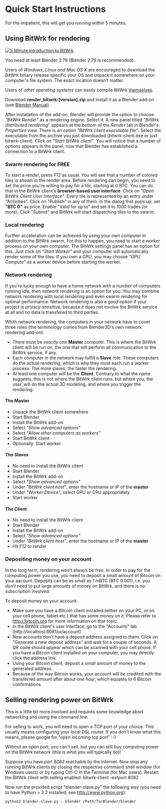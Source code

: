 Quick Start Instructions
========================
For the impatient, this will get you running within 5 minutes.

Using BitWrk for rendering 
--------------------------
[![5 Minute introduction to BitWrk](https://img.youtube.com/vi/KmwcxwhIRr0/0.jpg)](https://www.youtube.com/watch?v=KmwcxwhIRr0)

You need at least Blender 2.78 (Blender 2.79 is recommended).

Users of *Windows, Linux and Mac OS X* are encouraged to download the BitWrk binary release specific your OS and unpack it somewhere on your computer's file system. The exact location doesn't matter.

Users of *other operating systems* can easily compile BitWrk
[themselves](COMPILING.md).

Download **render_bitwrk-[version].zip** and install it as a Blender add-on (see [Blender Manual](https://docs.blender.org/manual/en/dev/preferences/addons.html)).

After installation of the add-on, Blender will provide the option to choose *"BitWrk Render"* as a rendering engine. Select it. A new panel titled *"BitWrk distributed rendering*" appears at the bottom of the *Render* tab in Blender's *Properties* view. There is an option *"BitWrk client executable file"*: Select the executable from the archive you just downloaded (bitwrk-client.exe or just bitwrk-client). Click on *"Start BitWrk client"*. You will notice that a number of options appears in the panel, now that Blender has established a connection to a BitWrk client.

### Swarm rendering for FREE
To start a render, press *F12* as usual. You will see that a number of colored tiles is shown in the render area. Before rendering can begin, you need to set the price you're willing to pay for a tile, starting at 0 BTC. You can do that in the BitWrk client's **browser-based user interface**. Click on *"Open BitWrk Client User Interface"*. Every tile is represented by an entry under "Activities". Click on "Publish" in any of them. In the dialog that pops up, set **"BTC 0"** as price. Enable "Valid for up to" and set it to 1000 trades (or more). Click "Submit" and BitWrk will start dispatching tiles to the swarm.

### Local rendering
Further acceleration can be achieved by using your own computer in addition to the BitWrk swarm.
For this to happen, you need to start a *worker* process on your own computer. The BitWrk settings panel has an option for this. Just click on *"Start Worker"* and your computer will automatically render some of the tiles. If you own a GPU, you may choose *"GPU Compute"* as a worker device before starting the worker.

### Network rendering
If you're lucky enough to have a home network with a number of computers running idle, then *network rendering* is an option for you. You may combine network rendering with local rendering and even swarm rendering for optimal performance. Network rendering is also a good option if your project is privacy-sensitive, because it does not involve the BitWrk service at all and no data is transfered to third parties.

Whith network rendering, the computers in your network have to cover three roles (the terminology comes from Blender3D's own network rendering add-on):

 - There must be *exactly one* **Master** computer. This is where the BitWrk client will be run on, the one that will perform all communication to the BitWrk service, if any.
 - Each computer in the network may fulfill a **Slave** role. These computers do the actual rendering, which is why they must each run a worker process. The more slaves, the faster the rendering.
 - At least one computer will be the **Client**. Contrary to what the name suggests, this is not where the BitWrk client runs, but where you, the user, will do the actual 3D modeling, and where you trigger the rendering.
 
#### The Master
 - Unpack the BitWrk client somewhere
 - Start Blender
 - Install the BitWrk add-on
 - Select *"Show advanced options"*
 - Select *"Allow other computers as workers"*
 - Start BitWrk client
 - Optionally: Start worker
 
#### The Slaves
 - No need to install the BitWrk client
 - Start Blender
 - Install the BitWrk add-on
 - Select *"Show advanced options"*
 - Under *"BitWrk client host"*, enter the hostname or IP of the **master**
 - Under *"Worker Device"*, select GPU or CPU appropriately
 - Start worker

#### The Client
 - No need to install the BitWrk client
 - Start Blender
 - Install the BitWrk add-on
 - Select *"Show advanced options"*
 - Under *"BitWrk client host"*, enter the hostname or IP of the **master**
 - Hit *F12* to render

### Depositing money on your account
In the long term, rendering won't always be free. In order to pay for the computing power you
use, you need to deposit a small amount of Bitcoin on your aacount. Deposits can be as small
as 1 mBTC (BTC 0.001), i.e. you *don't* need to put large amounts of money on BitWrk, and
there is *no* subscription involved.

To deposit money on your account:
- Make sure you have a Bitcoin client installed (either on your PC, or on your cell phone, tablet
  etc.) that has some money on it. Please refer to http://bitcoin.org for more information on that
  topic.
- In the BitWrk client's user interface, go to the "Accounts" tab (http://localhost:8081/ui/account)
- New accounts don't have a deposit address assigned to them. Click on "Generate a new deposit address"
  and wait for a couple of seconds. A QR code should appear which can be scanned with your cell phone.
  If you have a Bitcoin client installed on your computer, you may directly click the address link.
- Using your Bitcoin client, deposit a *small* amount of money to the generated address.
- Because of the way Bitcoin works, your account will be credited with the transferred amount after
  about one hour, which equates to 6 Bitcoin confirmations.


Selling rendering power on BitWrk
---------------------------------
This is a little bit more involved and requires some knowledge abort networking and using
the command line.

For selling to work, you will need to open a TCP port of your choice. This
usually means configuring your local DSL router. If you don't know what this
means, please google for "open incoming tcp port" :-)

Without an open port, you can't sell, but you can still buy computing power on
the BitWrk network (this is what you will typically do)!

Suppose you have port 8082 reachable by the internet. Now stop any running BitWrk
clients by closing the respective command shell window (for Windows users) or by
typing Ctrl-C in the Terminal (for Mac users). Restart the BitWrk client with
selling enabled:
    bitwrk-client -extport 8082

Now run the provided script "blender-slave.py" the following way (you need to have Python > 3.2 installed, see
http://www.python.org):

    python3 blender-slave.py --blender /Path/To/Blender/blender
